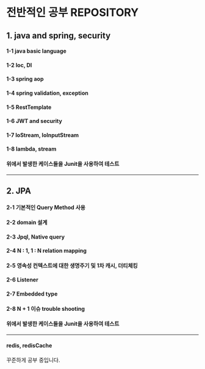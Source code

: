 # 전반적인 공부 REPOSITORY


## 1. java and spring, security
#### 1-1 java basic language
#### 1-2 Ioc, DI
#### 1-3 spring aop
#### 1-4 spring validation, exception
#### 1-5 RestTemplate
#### 1-6 JWT and security
#### 1-7 IoStream, IoInputStream
#### 1-8 lambda, stream
#### 위에서 발생한 케이스들을 Junit을 사용하여 테스트

-----
## 2. JPA
#### 2-1 기본적인 Query Method 사용
#### 2-2 domain 설계
#### 2-3 Jpql, Native query
#### 2-4 N : 1, 1 : N relation mapping
#### 2-5 영속성 컨텍스트에 대한 생명주기 및 1차 캐시, 더티체킹
#### 2-6 Listener
#### 2-7 Embedded type
#### 2-8 N + 1 이슈 trouble shooting
#### 위에서 발생한 케이스들을 Junit을 사용하여 테스트

------
#### redis, redisCache
꾸준하게 공부 중입니다.
